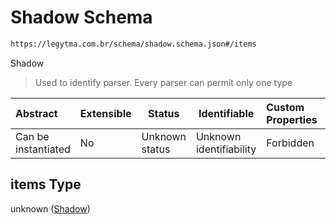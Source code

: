 # Shadow Schema

```txt
https://legytma.com.br/schema/shadow.schema.json#/items
```

Shadow


> Used to identify parser. Every parser can permit only one type
>

| Abstract            | Extensible | Status         | Identifiable            | Custom Properties | Additional Properties | Access Restrictions | Defined In                                                                            |
| :------------------ | ---------- | -------------- | ----------------------- | :---------------- | --------------------- | ------------------- | ------------------------------------------------------------------------------------- |
| Can be instantiated | No         | Unknown status | Unknown identifiability | Forbidden         | Allowed               | none                | [list_shadow.schema.json\*](../schema/list_shadow.schema.json "open original schema") |

## items Type

unknown ([Shadow](list_shadow-shadow.md))
